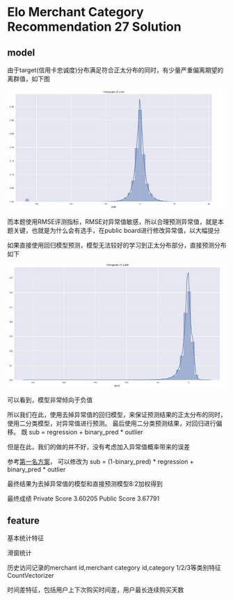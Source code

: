 # Elo Merchant Category Recommendation 27 Solution


## model

由于target(信用卡忠诚度)分布满足符合正太分布的同时，有少量严重偏离期望的离群值，如下图

![target分布.png](https://github.com/jinchenyu/kaggle-Elo-Merchant-Category-Recommendation/blob/master/images-flods/target分布.png)

而本题使用RMSE评测指标，RMSE对异常值敏感，所以合理预测异常值，就是本题关键，也就是为什么会有选手，在public board进行修改异常值，以大幅提分

如果直接使用回归模型预测，模型无法较好的学习到正太分布部分，直接预测分布如下

![直接预测分布.png](https://github.com/jinchenyu/kaggle-Elo-Merchant-Category-Recommendation/blob/master/images-flods/直接预测分布.png)

可以看到，模型非常倾向于负值

所以我们在此，使用去掉异常值的回归模型，来保证预测结果的正太分布的同时，使用二分类模型，对异常值进行预测。
最后使用二分类预测结果，对回归进行偏移。
既 sub = regression + binary_pred * outlier

但是在此，我们的做的并不好，没有考虑加入异常值概率带来的误差

参考[第一名方案](https://www.kaggle.com/c/elo-merchant-category-recommendation/discussion/82036)，
可以修改为
sub = (1-binary_pred) * regression + binary_pred * outlier

最终结果为去掉异常值的模型和直接预测模型8:2加权得到

最终成绩 Private Score 3.60205   Public Score 3.67791

## feature

基本统计特征

滑窗统计

历史访问记录的merchant id,merchant category id,category 1/2/3等类别特征CountVectorizer

时间差特征，包括用户上下次购买时间差，用户最长连续购买天数

